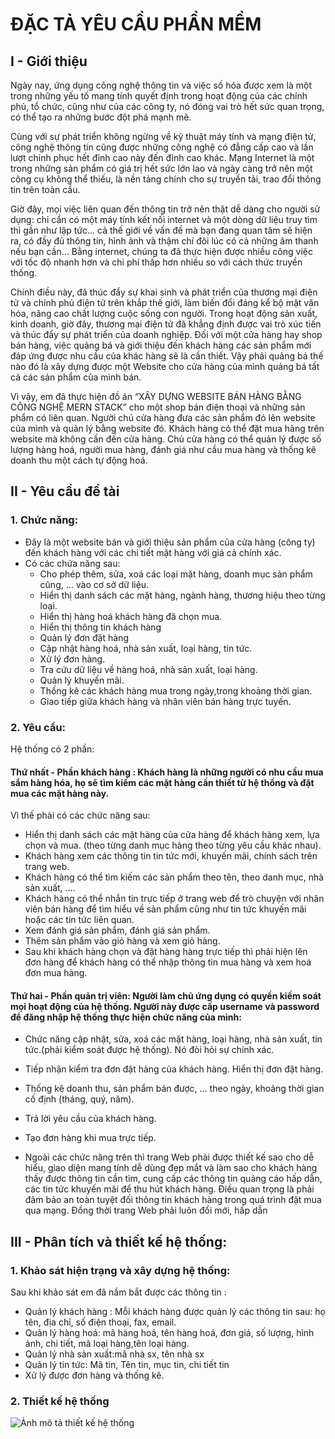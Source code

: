 # ĐẶC TẢ YÊU CẦU PHẦN MỀM

## I - Giới thiệu

Ngày nay, ứng dụng công nghệ thông tin và việc số hóa được xem là một trong những yếu tố mang tính quyết định trong hoạt động của các chính phủ, tổ chức, cũng như của các công ty, nó đóng vai trò hết sức quan trọng, có thể tạo ra những bước đột phá mạnh mẽ.

Cùng với sự phát triển không ngừng về kỹ thuật máy tính và mạng điện tử, công nghệ thông tin cũng được những công nghệ có đẳng cấp cao và lần lượt chinh phục hết đỉnh cao này đến đỉnh cao khác. Mạng Internet là một trong những sản phẩm có giá trị hết sức lớn lao và ngày càng trở nên một công cụ không thể thiếu, là nền tảng chính cho sự truyền tải, trao đổi thông tin trên toàn cầu.

Giờ đây, mọi việc liên quan đến thông tin trở nên thật dễ dàng cho người sử dụng: chỉ cần có một máy tính kết nối internet và một dòng dữ liệu truy tìm thì gần như lập tức… cả thế giới về vấn đề mà bạn đang quan tâm sẽ hiện ra, có đầy đủ thông tin, hình ảnh và thậm chí đôi lúc có cả những âm thanh nếu bạn cần… Bằng internet, chúng ta đã thực hiện được nhiều công việc với tốc độ nhanh hơn và chi phí thấp hơn nhiều so với cách thức truyền thống.

Chính điều này, đã thúc đẩy sự khai sinh và phát triển của thương mại điện tử và chính phủ điện tử trên khắp thế giới, làm biến đổi đáng kể bộ mặt văn hóa, nâng cao chất lượng cuộc sống con người. Trong hoạt động sản xuất, kinh doanh, giờ đây, thương mại điện tử đã khẳng định được vai trò xúc tiến và thúc đẩy sự phát triển của doanh nghiệp. Đối với một cửa hàng hay shop bán hàng, việc quảng bá và giới thiệu đến khách hàng các sản phẩm mới đáp ứng được nhu cầu của khác hàng sẽ là cần thiết. Vậy phải quảng bá thế nào đó là xây dựng được một Website cho cửa hàng của mình quảng bá tất cả các sản phẩm của mình bán.

Vì vậy, em đã thực hiện đồ án “XÂY DỰNG WEBSITE BÁN HÀNG BẰNG CÔNG NGHỆ MERN STACK” cho một shop bán điện thoại và những sản phẩm có liên quan. Người chủ cửa hàng đưa các sản phẩm đó lên website của mình và quản lý bằng website đó. Khách hàng có thể đặt mua hàng trên website mà không cần đến cửa hàng. Chủ cửa hàng có thể quản lý được số lượng hàng hoá, người mua hàng, đánh giá như cầu mua hàng và thống kê doanh thu một cách tự động hoá.

## II - Yêu cầu đề tài

### 1. Chức năng:

- Đây là một website bán và giới thiệu sản phẩm của cửa hàng (công ty) đến khách hàng với các chi tiết mặt hàng với giá cả chính xác.
- Có các chứa năng sau:
  - Cho phép thêm, sửa, xoá các loại mặt hàng, doanh mục sản phẩm cũng, … vào cơ sở dữ liệu.
  - Hiển thị danh sách các mặt hàng, ngành hàng, thương hiệu theo từng loại.
  - Hiển thị hàng hoá khách hàng đã chọn mua.
  - Hiển thị thông tin khách hàng
  - Quản lý đơn đặt hàng
  - Cập nhật hàng hoá, nhà sản xuất, loại hàng, tin tức.
  - Xử lý đơn hàng.
  - Tra cứu dữ liệu về hàng hoá, nhà sản xuất, loại hàng.
  - Quản lý khuyến mãi.
  - Thống kê các khách hàng mua trong ngày,trong khoảng thời gian.
  - Giao tiếp giữa khách hàng và nhân viên bán hàng trực tuyến.

### 2. Yêu cầu:

Hệ thống có 2 phần:

#### Thứ nhất - Phần khách hàng : Khách hàng là những người có nhu cầu mua sắm hàng hóa, họ sẽ tìm kiếm các mặt hàng cần thiết từ hệ thống và đặt mua các mặt hàng này.

Vì thế phải có các chức năng sau:

- Hiển thị danh sách các mặt hàng của cửa hàng để khách hàng xem, lựa chọn và mua. (theo từng danh mục hàng theo từng yêu cầu khác nhau).
- Khách hàng xem các thông tin tin tức mới, khuyến mãi, chính sách trên trang web.
- Khách hàng có thể tìm kiếm các sản phẩm theo tên, theo danh mục, nhà sản xuất, ....
- Khách hàng có thể nhắn tin trực tiếp ở trang web để trò chuyện với nhân viên bán hàng để tìm hiểu về sản phẩm cũng như tin tức khuyến mãi hoặc các tin tức liên quan.
- Xem đánh giá sản phẩm, đánh giá sản phẩm.
- Thêm sản phẩm vào giỏ hàng và xem giỏ hàng.
- Sau khi khách hàng chọn và đặt hàng hàng trực tiếp thì phải hiện lên đơn hàng để khách hàng có thể nhập thông tin mua hàng và xem hoá đơn mua hàng.

#### Thứ hai - Phần quản trị viên: Người làm chủ ứng dụng có quyền kiềm soát mọi hoạt động của hệ thống. Người này được cấp username và password để đăng nhập hệ thống thực hiện chức năng của mình:

- Chức năng cập nhật, sửa, xoá các mặt hàng, loại hàng, nhà sản xuất, tin tức.(phải kiểm soát được hệ thống). Nó đòi hỏi sự chính xác.
- Tiếp nhận kiểm tra đơn đặt hàng của khách hàng. Hiển thị đơn đặt hàng.
- Thống kê doanh thu, sản phẩm bán được, ... theo ngày, khoảng thời gian cố định (tháng, quý, năm).
- Trả lời yêu cầu của khách hàng.
- Tạo đơn hàng khi mua trực tiếp.

- Ngoài các chức năng trên thì trang Web phải được thiết kế sao cho dễ hiểu, giao diện mang tính dễ dùng đẹp mắt và làm sao cho khách hàng thấy được thông tin cần tìm, cung cấp các thông tin quảng cáo hấp dẫn, các tin tức khuyến mãi để thu hút khách hàng. Điều quan trọng là phải đảm bảo an toàn tuyệt đối thông tin khách hàng trong quá trình đặt mua qua mạng. Đồng thời trang Web phải luôn đổi mới, hấp dẫn

## III - Phân tích và thiết kế hệ thống:

### 1. Khảo sát hiện trạng và xây dựng hệ thống:

Sau khi khảo sát em đã nắm bắt được các thông tin :

- Quản lý khách hàng : Mỗi khách hàng được quản lý các thông tin sau: họ tên, địa chỉ, số điện thoại, fax, email.
- Quản lý hàng hoá: mã hàng hoá, tên hàng hoá, đơn giá, số lượng, hình ảnh, chi tiết, mã loại hàng,tên loại hàng.
- Quản lý nhà sản xuất:mã nhà sx, tên nhà sx
- Quản lý tin tức: Mã tin, Tên tin, mục tin, chi tiết tin
- Xử lý được đơn hàng và thống kê.

### 2. Thiết kế hệ thống

![Ảnh mô tả thiết kế hệ thống](./images/system_design.png)


